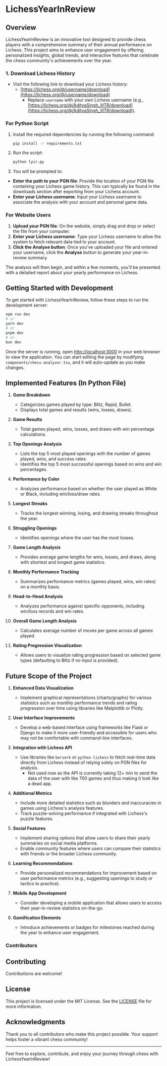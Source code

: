 # LichessYearInReview

## Overview

LichessYearInReview is an innovative tool designed to provide chess players with a comprehensive summary of their annual performance on Lichess. This project aims to enhance user engagement by offering personalized insights, global trends, and interactive features that celebrate the chess community's achievements over the year.

### 1. Download Lichess History

- Visit the following link to download your Lichess history:
  - [https://lichess.org/@/username/download](https://lichess.org/@/username/download)
    - Replace `username` with your own Lichess username (e.g., [https://lichess.org/@/AdityaSingh_IIITR/download](https://lichess.org/@/AdityaSingh_IIITR/download)).

### For Python Script

1.  Install the required dependencies by running the following command:

    ```bash
    pip install -r requirements.txt
    ```

2.  Run the script:

    ```bash
    python lyir.py
    ```

3.  You will be prompted to:

- **Enter the path to your PGN file**: Provide the location of your PGN file containing your Lichess game history. This can typically be found in the downloads section after exporting from your Lichess account.
- **Enter your Lichess username**: Input your Lichess username to associate the analysis with your account and personal game data.

### For Website Users

1. **Upload your PGN file**: On the website, simply drag and drop or select the file from your computer.
2. **Enter your Lichess username**: Type your Lichess username to allow the system to fetch relevant data tied to your account.
3. **Click the Analyse button**: Once you've uploaded your file and entered your username, click the **Analyse** button to generate your year-in-review summary.

The analysis will then begin, and within a few moments, you'll be presented with a detailed report about your yearly performance on Lichess.

## Getting Started with Development

To get started with LichessYearInReview, follow these steps to run the development server:

```bash
npm run dev
# or
yarn dev
# or
pnpm dev
# or
bun dev
```

Once the server is running, open [http://localhost:3000](http://localhost:3000) in your web browser to view the application. You can start editing the page by modifying `components/chess-analyzer.tsx`, and it will auto-update as you make changes.

## Implemented Features (In Python File)

1. **Game Breakdown**

   - Categorizes games played by type: Blitz, Rapid, Bullet.
   - Displays total games and results (wins, losses, draws).

2. **Game Results**

   - Total games played, wins, losses, and draws with win percentage calculations.

3. **Top Openings Analysis**

   - Lists the top 5 most played openings with the number of games played, wins, and success rates.
   - Identifies the top 5 most successful openings based on wins and win percentages.

4. **Performance by Color**

   - Analyzes performance based on whether the user played as White or Black, including win/loss/draw rates.

5. **Longest Streaks**

   - Tracks the longest winning, losing, and drawing streaks throughout the year.

6. **Struggling Openings**

   - Identifies openings where the user has the most losses.

7. **Game Length Analysis**

   - Provides average game lengths for wins, losses, and draws, along with shortest and longest game statistics.

8. **Monthly Performance Tracking**

   - Summarizes performance metrics (games played, wins, win rates) on a monthly basis.

9. **Head-to-Head Analysis**

   - Analyzes performance against specific opponents, including win/loss records and win rates.

10. **Overall Game Length Analysis**

    - Calculates average number of moves per game across all games played.

11. **Rating Progression Visualization**
    - Allows users to visualize rating progression based on selected game types (defaulting to Blitz if no input is provided).

## Future Scope of the Project

1. **Enhanced Data Visualization**

   - Implement graphical representations (charts/graphs) for various statistics such as monthly performance trends and rating progression over time using libraries like Matplotlib or Plotly.

2. **User Interface Improvements**

   - Develop a web-based interface using frameworks like Flask or Django to make it more user-friendly and accessible for users who may not be comfortable with command-line interfaces.

3. **Integration with Lichess API**

   - Use libraries like `berserk` or `python-lichess` to fetch real-time data directly from Lichess instead of relying solely on PGN files for analysis.
     - Not used now as the API is currently taking 12+ min to send the data of the user with like 700 games and thus making it look like a dead app.

4. **Additional Metrics**

   - Include more detailed statistics such as blunders and inaccuracies in games using Lichess's analysis features.
   - Track puzzle-solving performance if integrated with Lichess's puzzle features.

5. **Social Features**

   - Implement sharing options that allow users to share their yearly summaries on social media platforms.
   - Enable community features where users can compare their statistics with friends or the broader Lichess community.

6. **Learning Recommendations**

   - Provide personalized recommendations for improvement based on user performance metrics (e.g., suggesting openings to study or tactics to practice).

7. **Mobile App Development**

   - Consider developing a mobile application that allows users to access their year-in-review statistics on-the-go.

8. **Gamification Elements**
   - Introduce achievements or badges for milestones reached during the year to enhance user engagement.

### Contributors

<!-- This section will be automatically updated by GitHub Actions -->

## Contributing

Contributions are welcome!

## License

This project is licensed under the MIT License. See the [LICENSE](LICENSE) file for more information.

## Acknowledgments

Thank you to all contributors who make this project possible. Your support helps foster a vibrant chess community!

---

Feel free to explore, contribute, and enjoy your journey through chess with LichessYearInReview!
